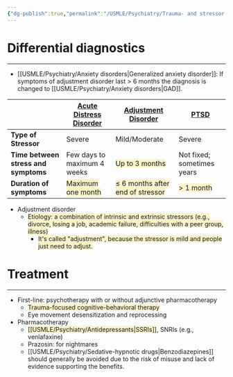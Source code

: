 ```yaml
---
{"dg-publish":true,"permalink":"/USMLE/Psychiatry/Trauma- and stressor-related disorders/","tags":["t1"]}
---
```


# Differential diagnostics
---
- [[USMLE/Psychiatry/Anxiety disorders\|Generalized anxiety disorder]]: If symptoms of adjustment disorder last > 6 months the diagnosis is changed to [[USMLE/Psychiatry/Anxiety disorders\|GAD]].

|                                      | <u>Acute Distress Disorder</u>                                           | <u>Adjustment Disorder</u>                                                              | <u>PTSD</u>                                                      |
| ------------------------------------ | ------------------------------------------------------------------------ | --------------------------------------------------------------------------------------- | ---------------------------------------------------------------- |
| **Type of Stressor**                 | Severe                                                                   | Mild/Moderate                                                                           | Severe                                                           |
| **Time between stress and symptoms** | Few days to maximum 4 weeks                                              | <span style="background:rgba(240, 200, 0, 0.2)">Up to 3 months</span>                   | Not fixed; sometimes years                                       |
| **Duration of symptoms**             | <span style="background:rgba(240, 200, 0, 0.2)">Maximum one month</span> | <span style="background:rgba(240, 200, 0, 0.2)">≤ 6 months after end of stressor</span> | <span style="background:rgba(240, 200, 0, 0.2)">> 1 month</span> |

- Adjustment disorder
	- <span style="background:rgba(240, 200, 0, 0.2)">Etiology: a combination of intrinsic and extrinsic stressors (e.g., divorce, losing a job, academic failure, difficulties with a peer group, illness)</span>
		- <span style="background:rgba(240, 200, 0, 0.2)">It's called "adjustment", because the stressor is mild and people just need to adjust.</span>
# Treatment
---
- First-line: psychotherapy with or without adjunctive pharmacotherapy
	- <span style="background:rgba(240, 200, 0, 0.2)">Trauma-focused cognitive-behavioral therapy</span>
	- Eye movement desensitization and reprocessing
- Pharmacotherapy
	- <span style="background:rgba(240, 200, 0, 0.2)">[[USMLE/Psychiatry/Antidepressants\|SSRIs]]</span>, SNRIs (e.g., venlafaxine)
	- Prazosin: for nightmares
	- [[USMLE/Psychiatry/Sedative-hypnotic drugs\|Benzodiazepines]] should generally be avoided due to the risk of misuse and lack of evidence supporting the benefits.
